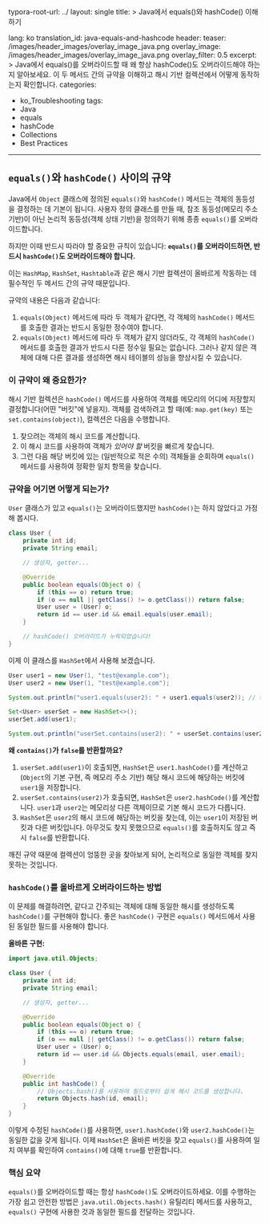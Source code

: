 typora-root-url: ../
layout: single
title: >
   Java에서 equals()와 hashCode() 이해하기

lang: ko
translation_id: java-equals-and-hashcode
header:
   teaser: /images/header_images/overlay_image_java.png
   overlay_image: /images/header_images/overlay_image_java.png
   overlay_filter: 0.5
excerpt: >
    Java에서 equals()를 오버라이드할 때 왜 항상 hashCode()도 오버라이드해야 하는지 알아보세요. 이 두 메서드 간의 규약을 이해하고 해시 기반 컬렉션에서 어떻게 동작하는지 확인합니다.
categories:
  - ko_Troubleshooting
tags:
  - Java
  - equals
  - hashCode
  - Collections
  - Best Practices
---
## `equals()`와 `hashCode()` 사이의 규약

Java에서 `Object` 클래스에 정의된 `equals()`와 `hashCode()` 메서드는 객체의 동등성을 결정하는 데 기본이 됩니다. 사용자 정의 클래스를 만들 때, 참조 동등성(메모리 주소 기반)이 아닌 논리적 동등성(객체 상태 기반)을 정의하기 위해 종종 `equals()`를 오버라이드합니다.

하지만 이때 반드시 따라야 할 중요한 규칙이 있습니다: **`equals()`를 오버라이드하면, 반드시 `hashCode()`도 오버라이드해야 합니다.**

이는 `HashMap`, `HashSet`, `Hashtable`과 같은 해시 기반 컬렉션이 올바르게 작동하는 데 필수적인 두 메서드 간의 규약 때문입니다.

규약의 내용은 다음과 같습니다:
1.  `equals(Object)` 메서드에 따라 두 객체가 같다면, 각 객체의 `hashCode()` 메서드를 호출한 결과는 반드시 동일한 정수여야 합니다.
2.  `equals(Object)` 메서드에 따라 두 객체가 같지 않더라도, 각 객체의 `hashCode()` 메서드를 호출한 결과가 반드시 다른 정수일 필요는 없습니다. 그러나 같지 않은 객체에 대해 다른 결과를 생성하면 해시 테이블의 성능을 향상시킬 수 있습니다.

### 이 규약이 왜 중요한가?

해시 기반 컬렉션은 `hashCode()` 메서드를 사용하여 객체를 메모리의 어디에 저장할지 결정합니다(어떤 "버킷"에 넣을지). 객체를 검색하려고 할 때(예: `map.get(key)` 또는 `set.contains(object)`), 컬렉션은 다음을 수행합니다.

1.  찾으려는 객체의 해시 코드를 계산합니다.
2.  이 해시 코드를 사용하여 객체가 *있어야 할* 버킷을 빠르게 찾습니다.
3.  그런 다음 해당 버킷에 있는 (일반적으로 적은 수의) 객체들을 순회하며 `equals()` 메서드를 사용하여 정확한 일치 항목을 찾습니다.

### 규약을 어기면 어떻게 되는가?

`User` 클래스가 있고 `equals()`는 오버라이드했지만 `hashCode()`는 하지 않았다고 가정해 봅시다.

```java
class User {
    private int id;
    private String email;

    // 생성자, getter...

    @Override
    public boolean equals(Object o) {
        if (this == o) return true;
        if (o == null || getClass() != o.getClass()) return false;
        User user = (User) o;
        return id == user.id && email.equals(user.email);
    }

    // hashCode() 오버라이드가 누락되었습니다!
}
```

이제 이 클래스를 `HashSet`에서 사용해 보겠습니다.

```java
User user1 = new User(1, "test@example.com");
User user2 = new User(1, "test@example.com");

System.out.println("user1.equals(user2): " + user1.equals(user2)); // true

Set<User> userSet = new HashSet<>();
userSet.add(user1);

System.out.println("userSet.contains(user2): " + userSet.contains(user2)); // false!
```

**왜 `contains()`가 `false`를 반환할까요?**

1.  `userSet.add(user1)`이 호출되면, `HashSet`은 `user1.hashCode()`를 계산하고(`Object`의 기본 구현, 즉 메모리 주소 기반) 해당 해시 코드에 해당하는 버킷에 `user1`을 저장합니다.
2.  `userSet.contains(user2)`가 호출되면, `HashSet`은 `user2.hashCode()`를 계산합니다. `user1`과 `user2`는 메모리상 다른 객체이므로 기본 해시 코드가 다릅니다.
3.  `HashSet`은 `user2`의 해시 코드에 해당하는 버킷을 찾는데, 이는 `user1`이 저장된 버킷과 다른 버킷입니다. 아무것도 찾지 못했으므로 `equals()`를 호출하지도 않고 즉시 `false`를 반환합니다.

깨진 규약 때문에 컬렉션이 엉뚱한 곳을 찾아보게 되어, 논리적으로 동일한 객체를 찾지 못하는 것입니다.

### `hashCode()`를 올바르게 오버라이드하는 방법

이 문제를 해결하려면, 같다고 간주되는 객체에 대해 동일한 해시를 생성하도록 `hashCode()`를 구현해야 합니다. 좋은 `hashCode()` 구현은 `equals()` 메서드에서 사용된 동일한 필드를 사용해야 합니다.

**올바른 구현:**

```java
import java.util.Objects;

class User {
    private int id;
    private String email;

    // 생성자, getter...

    @Override
    public boolean equals(Object o) {
        if (this == o) return true;
        if (o == null || getClass() != o.getClass()) return false;
        User user = (User) o;
        return id == user.id && Objects.equals(email, user.email);
    }

    @Override
    public int hashCode() {
        // Objects.hash()를 사용하여 필드로부터 쉽게 해시 코드를 생성합니다.
        return Objects.hash(id, email);
    }
}
```

이렇게 수정된 `hashCode()`를 사용하면, `user1.hashCode()`와 `user2.hashCode()`는 동일한 값을 갖게 됩니다. 이제 `HashSet`은 올바른 버킷을 찾고 `equals()`를 사용하여 일치 여부를 확인하여 `contains()`에 대해 `true`를 반환합니다.

### 핵심 요약

`equals()`를 오버라이드할 때는 항상 `hashCode()`도 오버라이드하세요. 이를 수행하는 가장 쉽고 안전한 방법은 `java.util.Objects.hash()` 유틸리티 메서드를 사용하고, `equals()` 구현에 사용한 것과 동일한 필드를 전달하는 것입니다.
